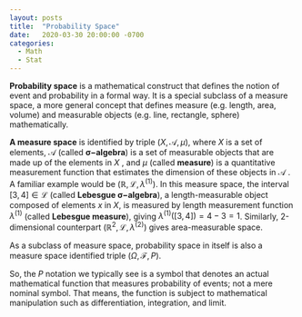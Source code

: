 ```yaml
---
layout: posts
title:  "Probability Space"
date:   2020-03-30 20:00:00 -0700
categories:
  - Math
  - Stat
---
```

<b>Probability space</b> is a mathematical construct that defines the notion of event and probability in a formal way. It is a special subclass of a measure space, a more general concept that defines measure (e.g. length, area, volume) and measurable objects (e.g. line, rectangle, sphere) mathematically.

<b>A measure space</b> is identified by triple
$(X, \mathcal{A}, \mu)$, where $X$ is a set of elements, $\mathcal{A}$ (called <b>$\boldsymbol{\sigma}-$algebra</b>) is a set of measurable objects that are made up of the elements in $X$ , and $\mu$ (called <b>measure</b>) is a quantitative measurement function that estimates the dimension of these objects in $\mathcal{A}$ . A familiar example would be $(\mathbb{R}, \mathcal{L}, \lambda^{(1)})$. In this measure space, the interval $[3,4] \in \mathcal{L}$ (called <b>Lebesgue $\boldsymbol{\sigma}-$algebra</b>), a length-measurable object composed of elements $x$ in $X$, is measured by length measurement function $\lambda^{(1)}$ (called <b>Lebesgue measure</b>), giving $\lambda^{(1)}([3,4])=4-3=1$. Similarly, 2-dimensional counterpart $(\mathbb{R}^2, \mathcal{L}, \lambda^{(2)})$ gives area-measurable space.

As a subclass of measure space, probability space in itself is also a measure space identified triple $(\Omega, \mathcal{F}, P)$.

So, the $P$ notation we typically see is a symbol that denotes an actual mathematical function that measures probability of events; not a mere nominal symbol. That means, the function is subject to mathematical manipulation such as differentiation, integration, and limit. 
